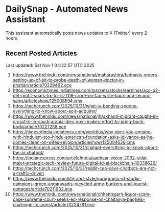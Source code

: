 # DailySnap - Automated News Assistant

This assistant automatically posts news updates to X (Twitter) every 2 hours.

## Recent Posted Articles

Last updated: Sat Nov  1 04:23:57 UTC 2025

1. https://www.thehindu.com/news/national/maharashtra/fadnavis-orders-setting-up-of-sit-to-probe-death-of-woman-doctor-in-phaltan/article70228462.ece
2. https://economictimes.indiatimes.com/markets/stocks/earnings/acc-q2-net-profit-soars-5x-to-rs-1119-crore-on-tax-write-back-and-record-sales/articleshow/125008594.cms
3. https://techcrunch.com/2025/10/31/what-is-bending-spoons-everything-to-know-about-aols-acquirer/
4. https://www.thehindu.com/news/national/jharkhand-migrant-caught-in-crossfire-in-saudi-arabia-dies-govt-makes-effort-to-bring-back-body/article70227258.ece
5. https://timesofindia.indiatimes.com/world/us/why-dont-you-engage-with-hinduism-too-hindu-american-foundation-asks-jd-vance-as-he-comes-clean-on-wifes-religion/articleshow/125004636.cms
6. https://techcrunch.com/2025/10/31/chatgpt-everything-to-know-about-the-ai-chatbot/
7. https://indianexpress.com/article/india/aadhaar-vision-2032-uidai-major-strategic-tech-review-future-digital-id-ai-blockchain-10338626/
8. https://techcrunch.com/2025/10/31/reddit-ceo-says-chatbots-are-not-a-traffic-driver/
9. https://www.thehindu.com/life-and-style/gurugrams-rd-studio-campions-green-anganwadis-recycled-army-bunkers-and-tourist-cottages/article70211932.ece
10. https://www.thehindu.com/news/national/chhattisgarh-liquor-scam-case-supreme-court-seeks-ed-response-on-chaitanya-baghels-challenge-to-arrest/article70224781.ece
